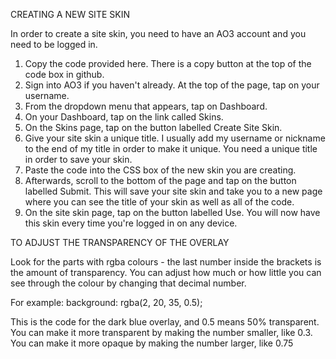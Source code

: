 CREATING A NEW SITE SKIN

In order to create a site skin, you need to have an AO3 account and you need to be logged in.

1. Copy the code provided here. There is a copy button at the top of the code box in github.
2. Sign into AO3 if you haven't already. At the top of the page, tap on your username.
3. From the dropdown menu that appears, tap on Dashboard.
4. On your Dashboard, tap on the link called Skins.
5. On the Skins page, tap on the button labelled Create Site Skin.
6. Give your site skin a unique title. I usually add my username or nickname to the end of my title in order to make it unique. You need a unique title in order to save your skin.
7. Paste the code into the CSS box of the new skin you are creating.
8. Afterwards, scroll to the bottom of the page and tap on the button labelled Submit. This will save your site skin and take you to a new page where you can see the title of your skin as well as all of the code.
9. On the site skin page, tap on the button labelled Use. You will now have this skin every time you're logged in on any device.


TO ADJUST THE TRANSPARENCY OF THE OVERLAY

Look for the parts with rgba colours - the last number inside the brackets is the amount of transparency. You can adjust how much or how little you can see through the colour by changing that decimal number.

For example:
background: rgba(2, 20, 35, 0.5);

This is the code for the dark blue overlay, and 0.5 means 50% transparent. You can make it more transparent by making the number smaller, like 0.3. You can make it more opaque by making the number larger, like 0.75
